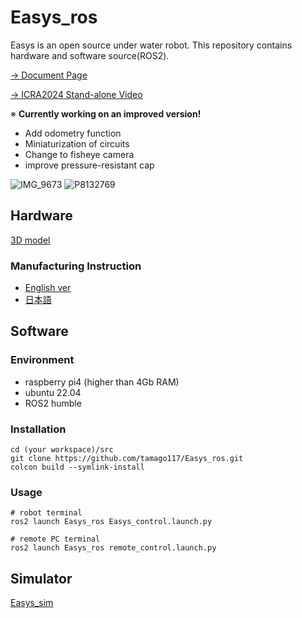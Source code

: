 # Easys_ros
Easys is an open source under water robot. This repository contains hardware and software source(ROS2).

[&rarr; Document Page](https://tamago117.github.io/Easys_ros/)

[&rarr; ICRA2024 Stand-alone Video](https://youtu.be/4HA7E2-nBuU?si=SOEqNSd_vYKx65Tm)

※ **Currently working on an improved version!**
- Add odometry function
- Miniaturization of circuits
- Change to fisheye camera
- improve pressure-resistant cap

![IMG_9673](https://github.com/tamago117/Easys_ros/assets/38370926/150ee971-6230-4fc3-9c5f-c7301954f7d2)
![P8132769](https://github.com/tamago117/Easys_ros/assets/38370926/9c8923b8-014f-4e5c-a402-4565e1488479)

## Hardware
[3D model](https://drive.google.com/drive/folders/1nr-dIgoqMnhwZie1suLELQvrDiUapply?usp=sharing)
### Manufacturing Instruction
- [English ver](documents/ManufacturingInstructions_en.md)
- [日本語](documents/ManufacturingInstructions_ja.md)

## Software
### Environment
- raspberry pi4 (higher than 4Gb RAM)
- ubuntu 22.04
- ROS2 humble

### Installation
```
cd (your workspace)/src
git clone https://github.com/tamago117/Easys_ros.git
colcon build --symlink-install
```

### Usage

```
# robot terminal
ros2 launch Easys_ros Easys_control.launch.py
```
```
# remote PC terminal
ros2 launch Easys_ros remote_control.launch.py
```

## Simulator
[Easys_sim](https://github.com/hrjp/Easys_sim)
